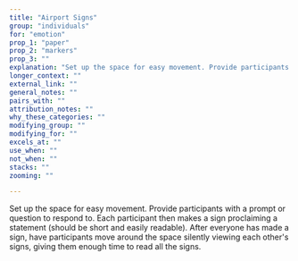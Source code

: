 ```yaml
---
title: "Airport Signs"
group: "individuals"
for: "emotion"
prop_1: "paper"
prop_2: "markers"
prop_3: ""
explanation: "Set up the space for easy movement. Provide participants with a prompt or question to respond to. Each participant then makes a sign proclaiming a statement (should be short and easily readable). After everyone has made a sign, have participants move around the space silently viewing each other\'s signs, giving them enough time to read all the signs."
longer_context: ""
external_link: ""
general_notes: ""
pairs_with: ""
attribution_notes: ""
why_these_categories: ""
modifying_group: ""
modifying_for: ""
excels_at: ""
use_when: ""
not_when: ""
stacks: ""
zooming: ""

---
```


Set up the space for easy movement. Provide participants with a prompt or question to respond to. Each participant then makes a sign proclaiming a statement (should be short and easily readable). After everyone has made a sign, have participants move around the space silently viewing each other's signs, giving them enough time to read all the signs.
